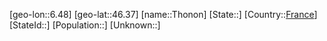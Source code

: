 ﻿---
location: [46.37,6.48]
type: City
tags:
- geo/City


SpocWebEntityId: 34854
isDeleted: false
confidential: public

---
[geo-lon::6.48]
[geo-lat::46.37]
[name::Thonon]
[State::]
[Country::[France](geo/Continent/Europe/France.md)]
[StateId::]
[Population::]
[Unknown::]

